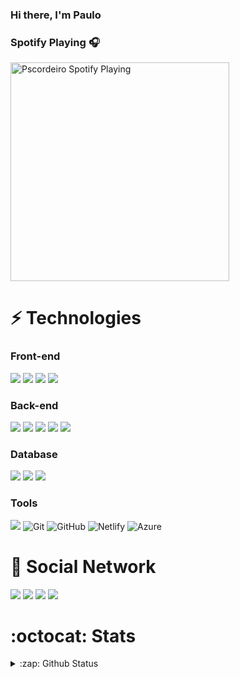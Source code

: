 ### Hi there, I'm Paulo

<!-- 

- 🔭 I’m currently working on ...
- 🌱 I’m currently learning ...
- 👯 I’m looking to collaborate on ...
- 🤔 I’m looking for help with ...
- 💬 Ask me about ...
- 📫 How to reach me: ...
- 😄 Pronouns: ...
- ⚡ Fun fact: ...
  -->

### Spotify Playing 🎧

[<img src="https://novatorem-pscordeiro.vercel.app/api/spotify" alt="Pscordeiro Spotify Playing" width="350" />](https://open.spotify.com/user/ps.cordeiro01)



# :zap: Technologies

<h3>Front-end</h3>
<p>
  <img src="https://img.shields.io/badge/HTML5%20-%23E34F26.svg?&style=for-the-badge&logo=html5&logoColor=white"/>
  <img src="https://img.shields.io/badge/CSS3%20-%231572B6.svg?&style=for-the-badge&logo=css3&logoColor=white"/>
  <img src="https://img.shields.io/badge/Bootstrap%20-%23563D7C.svg?&style=for-the-badge&logo=bootstrap&logoColor=white"/>
  <img src="https://img.shields.io/badge/JavaScript%20-%23323330.svg?&style=for-the-badge&logo=javascript&logoColor=%23F7DF1E"/>
</p>

<h3>Back-end</h3>
<p>

<p>
  <img src="https://img.shields.io/badge/C%23-239120?style=for-the-badge&logo=c-sharp&logoColor=white"/>
  <img src="https://img.shields.io/badge/.NET-5C2D91?style=for-the-badge&logo=.net&logoColor=white"/>
  <img src="https://img.shields.io/badge/jQuery-0769AD?style=for-the-badge&logo=jquery&logoColor=white"/>
  <img src="https://img.shields.io/badge/Java-%23ED8B00.svg?&style=for-the-badge&logo=java&logoColor=white"/>
  <img src="https://img.shields.io/badge/Python%20-%2314354C.svg?&style=for-the-badge&logo=python&logoColor=white"/>
  <!-- <img src="https://img.shields.io/badge/Go-00ADD8?style=for-the-badge&logo=go&logoColor=white" /> -->
</p>

<h3>Database</h3>
<p>
  <img src ="https://img.shields.io/badge/SQLite-%2307405e.svg?&style=for-the-badge&logo=sqlite&logoColor=white"/>
  <img src="https://img.shields.io/badge/SQL%20Server-%2312100E.svg?logo=microsoft-sql-server&logoColor=red&style=for-the-badge"/>
  <img src="https://img.shields.io/badge/MongoDB-4EA94B?style=for-the-badge&logo=mongodb&logoColor=white" />
</p>

<h3>Tools</h3>
<p>
  <img src="https://img.shields.io/badge/docker%20-%230db7ed.svg?&style=for-the-badge&logo=docker&logoColor=white"/>
  <img alt="Git" src="https://img.shields.io/badge/Git-%2312100E.svg?logo=git&style=for-the-badge"/>
  <img alt="GitHub" src="https://img.shields.io/badge/GitHub-black?logo=GitHub&style=for-the-badge"/>
  <img alt="Netlify" src="https://img.shields.io/badge/Netlify-00C7B7?style=for-the-badge&logo=netlify&logoColor=white"/>
  <img alt="Azure" src="https://img.shields.io/badge/Microsoft_Azure-0089D6?style=for-the-badge&logo=microsoft-azure&logoColor=white"/>
</p>


# :satellite: Social Network

<p>
  <a href="https://pscordeiro.me" target="_blank"><img src="https://img.shields.io/badge/Website-3b5998?style=for-the-badge&logo=google-chrome&logoColor=white" /></a>
  <a href="https://linkedin.com/in/pscordeiro" target="_blank"><img src="https://img.shields.io/badge/LinkedIn%20-%230077B5.svg?&style=for-the-badge&logo=linkedin&logoColor=white"/></a>
  <a href="https://t.me/pscordeiro" target="_blank"><img src="https://img.shields.io/badge/-Telegram-0088cc?style=for-the-badge&logo=Telegram&logoColor=white)" /></a>
  <a href="https://twitter.com/v4ipc" target="_blank"><img src="https://img.shields.io/badge/Twitter-0088cc?style=for-the-badge&logo=Twitter&logoColor=white)" /></a>
</p>

# :octocat: Stats

<details>

<br>

<summary>:zap: Github Status </summary>

<img align= "left" alt="Paulo's GitHub Stats" src="http://github-readme-stats-pscordeiro.vercel.app/api?username=pscordeiro&show_icons=true&include_all_commits=true"/>

</details>

